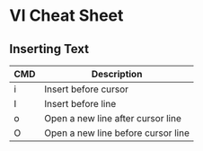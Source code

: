 # VI Cheat Sheet

## Inserting Text
CMD | Description
--- | ---
i | Insert before cursor
I | Insert before line
o | Open a new line after cursor line
O | Open a new line before cursor line